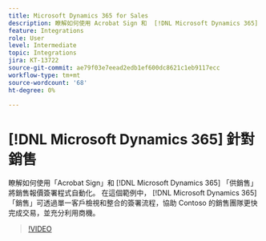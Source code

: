 ```yaml
---
title: Microsoft Dynamics 365 for Sales
description: 瞭解如何使用 Acrobat Sign 和  [!DNL Microsoft Dynamics 365]  sales 來自動化銷售報價簽署程式
feature: Integrations
role: User
level: Intermediate
topic: Integrations
jira: KT-13722
source-git-commit: ae79f03e7eead2edb1ef600dc8621c1eb9117ecc
workflow-type: tm+mt
source-wordcount: '68'
ht-degree: 0%

---
```


# [!DNL Microsoft Dynamics 365] 針對銷售

瞭解如何使用「Acrobat Sign」和 [!DNL Microsoft Dynamics 365] 「供銷售」將銷售報價簽署程式自動化。 在這個範例中， [!DNL Microsoft Dynamics 365] 「銷售」可透過單一客戶檢視和整合的簽署流程，協助 Contoso 的銷售團隊更快完成交易，並充分利用商機。

>[!VIDEO](https://video.tv.adobe.com/v/3423404?quality=12&learn=on&hidetitle=true)
